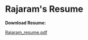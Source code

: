 # Rajaram's Resume

**Download Resume:**

[Rajaram_resume.pdf](https://drive.google.com/open?id=11pbGw8lnnMxAlDzV-zXrejgkBi8hZeOl)
